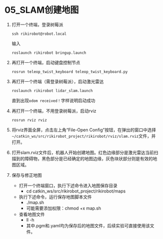 # 05_SLAM创建地图

1. 打开一个终端，登录树莓派

	```
	ssh rikirobot@robot.local
	```

	输入

	```
	roslaunch rikirobot bringup.launch
	```

2. 再打开一个终端，启动键盘控制节点

	```
	rosrun teleop_twist_keyboard teleop_twist_keyboard.py
	```

3. 再打开一个终端（需登录树莓派），启动激光雷达

	```
	roslaunch rikirobot lidar_slam.launch
	```

	直到出现`odom received！`字样说明启动成功

4. 再打开一个终端，不用登录树莓派，启动rviz

	```
	rosrun rviz rviz
	```

5. 将rviz界面全屏，点击左上角“File-Open Config”按钮，在弹出的窗口中选择`~/catkin_ws/src/rikirobot_project/rikirobot/rviz/slam.rviz`文件，并打开。

6. 打开slam.rviz文件后，机器人开始创建地图。红色边缘部分是激光雷达当前扫描到的障碍物，黑色部分是已经确定的地图边缘，灰色块状部分则是有效的地图区域。

7. 保存与修正地图

	- 打开一个终端窗口，执行下述命令进入地图保存目录
		- cd catkin_ws/src/rikirobot_project/rikirobot/maps
	- 执行下述命令，运行保存地图脚本文件
		- ./map.sh
		- 可能需要添加权限：chmod +x map.sh
	- 查看地图文件
		- ll -h
		- 其中.pgm和.yaml均为保存后的地图文件，后续实验可直接使用该文件。